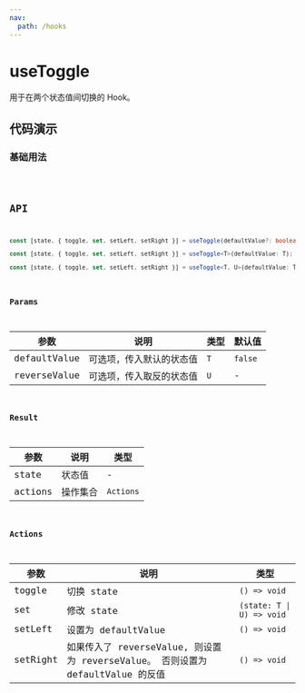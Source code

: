 ```yaml
---
nav:
  path: /hooks
---
```


# useToggle

用于在两个状态值间切换的 Hook。

## 代码演示

### 基础用法

<code src="./demo/demo1.tsx" />

## API

```typescript
const [state, { toggle, set, setLeft, setRight }] = useToggle(defaultValue?: boolean);

const [state, { toggle, set, setLeft, setRight }] = useToggle<T>(defaultValue: T);

const [state, { toggle, set, setLeft, setRight }] = useToggle<T, U>(defaultValue: T, reverseValue: U);
```

### Params

| 参数         | 说明                     | 类型 | 默认值  |
| ------------ | ------------------------ | ---- | ------- |
| defaultValue | 可选项，传入默认的状态值 | `T`  | `false` |
| reverseValue | 可选项，传入取反的状态值 | `U`  | -       |

### Result

| 参数    | 说明     | 类型      |
| ------- | -------- | --------- |
| state   | 状态值   | -         |
| actions | 操作集合 | `Actions` |

### Actions

| 参数     | 说明                                                                            | 类型                      |
| -------- | ------------------------------------------------------------------------------- | ------------------------- |
| toggle   | 切换 state                                                                      | `() => void`              |
| set      | 修改 state                                                                      | `(state: T \| U) => void` |
| setLeft  | 设置为 defaultValue                                                             | `() => void`              |
| setRight | 如果传入了 reverseValue, 则设置为 reverseValue。 否则设置为 defaultValue 的反值 | `() => void`              |
